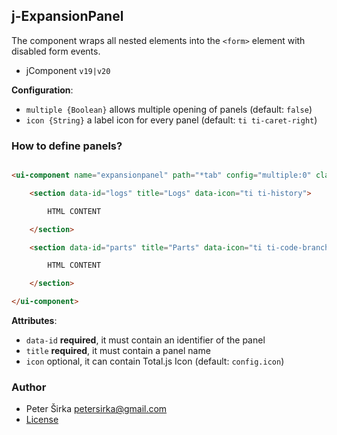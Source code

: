 ## j-ExpansionPanel

The component wraps all nested elements into the `<form>` element with disabled form events.

- jComponent `v19|v20`

__Configuration__:

- `multiple {Boolean}` allows multiple opening of panels (default: `false`)
- `icon {String}` a label icon for every panel (default: `ti ti-caret-right`)

### How to define panels?

```html

<ui-component name="expansionpanel" path="*tab" config="multiple:0" class="invisible">

	<section data-id="logs" title="Logs" data-icon="ti ti-history">

		HTML CONTENT

	</section>

	<section data-id="parts" title="Parts" data-icon="ti ti-code-branch">

		HTML CONTENT

	</section>

</ui-component>
````

__Attributes__:

- `data-id` __required__, it must contain an identifier of the panel
- `title` __required__, it must contain a panel name
- `icon` optional, it can contain Total.js Icon (default: `config.icon`)

### Author

- Peter Širka <petersirka@gmail.com>
- [License](https://www.totaljs.com/license/)